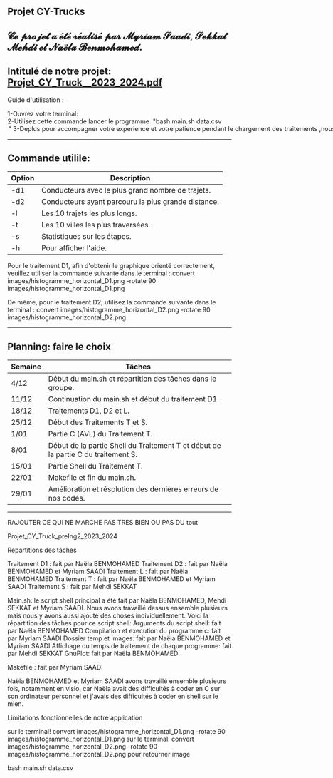 
Projet CY-Trucks
----------------

𝓒𝓮 𝓹𝓻𝓸𝓳𝓮𝓽 𝓪 𝓮́𝓽𝓮́ 𝓻𝓮́𝓪𝓵𝓲𝓼𝓮́ 𝓹𝓪𝓻 𝓜𝔂𝓻𝓲𝓪𝓶 𝓢𝓪𝓪𝓭𝓲, 𝓢𝓮𝓴𝓴𝓪𝓽 𝓜𝓮𝓱𝓭𝓲 𝓮𝓽 𝓝𝓪𝓮̈𝓵𝓪 𝓑𝓮𝓷𝓶𝓸𝓱𝓪𝓶𝓮𝓭.
----------------------------------------------------------------------------------------------------------------------------------------------------------------------------------------------------------------
Intitulé de notre projet: [Projet_CY_Truck__2023_2024.pdf](https://github.com/Myri23/Projet-Info-3/files/14142567/Projet_CY_Truck__2023_2024.pdf)
-

Guide d'utilisation :        

1-Ouvrez votre terminal:                                                                                                                                                      
2-Utilisez cette commande lancer le programme :"bash main.sh data.csv <option>"                                                                                
3-Deplus pour accompagner votre experience et votre patience pendant le chargement des traitements ,nous vous invitons à ecouter cette musique:

--------------------------------------------------------------------------------------------------------------------------------------------------------------------------------------------------------
Commande utilile:
--

| Option | Description                                            |
|--------|--------------------------------------------------------|
| -d1    | Conducteurs avec le plus grand nombre de trajets.      |
| -d2    | Conducteurs ayant parcouru la plus grande distance.   |
| -l     | Les 10 trajets les plus longs.                        |
| -t     | Les 10 villes les plus traversées.                    |
| -s     | Statistiques sur les étapes.                          |
| -h     | Pour afficher l'aide.                                 |


Pour le traitement D1, afin d'obtenir le graphique orienté correctement, veuillez utiliser la commande suivante dans le terminal :  convert images/histogramme_horizontal_D1.png -rotate 90 images/histogramme_horizontal_D1.png


De même, pour le traitement D2, utilisez la commande suivante dans le terminal : convert images/histogramme_horizontal_D2.png -rotate 90 images/histogramme_horizontal_D2.png

----------------------------------------------------------------------------------------------------------------------------------------------------------------------------------------------------------------

Planning: faire le choix
--

| Semaine             | Tâches                                                                       |
|---------------------|------------------------------------------------------------------------------|
| 4/12                | Début du main.sh et répartition des tâches dans le groupe.                   |
| 11/12               | Continuation du main.sh et début du traitement D1.                           |
| 18/12               | Traitements D1, D2 et L.                                                    |
| 25/12               | Début des Traitements T et S.                                               |
| 1/01                | Partie C (AVL) du Traitement T.                                             |
| 8/01                | Début de la partie Shell du Traitement T et début de la partie C du traitement S. |
| 15/01               | Partie Shell du Traitement T.                                               |
| 22/01               | Makefile et fin du main.sh.                                                 |
| 29/01               | Amélioration et résolution des dernières erreurs de nos codes.               |


----------------------------------------------------------------------------------------------------------------------------------------------------------------------------------------------------------------



RAJOUTER CE QUI NE MARCHE PAS TRES BIEN OU PAS DU tout

Projet_CY_Truck_preIng2_2023_2024

Repartitions des tâches

Traitement D1 : fait par Naëla BENMOHAMED
Traitement D2 : fait par Naëla BENMOHAMED et Myriam SAADI
Traitement L : fait par Naëla BENMOHAMED
Traitement T : fait par Naëla BENMOHAMED et Myriam SAADI
Traitement S : fait par Mehdi SEKKAT

Main.sh: le script shell principal a été fait par Naëla BENMOHAMED, Mehdi SEKKAT et Myriam SAADI. Nous avons travaillé dessus ensemble plusieurs mais nous y avons aussi ajouté des choses individuellement. Voici la répartition des tâches pour ce script shell:
Arguments du script shell: fait par Naëla BENMOHAMED
Compilation et execution du programme c: fait par Myriam SAADI
Dossier temp et images: fait par Naëla BENMOHAMED et Myriam SAADI
Affichage du temps de traitement de chaque programme: fait par Mehdi SEKKAT
GnuPlot: fait par Naëla BENMOHAMED

Makefile : fait par Myriam SAADI

Naëla BENMOHAMED et Myriam SAADI avons travaillé ensemble plusieurs fois, notamment en visio, car Naëla avait des difficultés à coder en C sur son ordinateur personnel et j'avais des difficultés à coder en shell sur le mien.

Limitations fonctionnelles de notre application 

sur le terminal! convert images/histogramme_horizontal_D1.png -rotate 90 images/histogramme_horizontal_D1.png
sur le terminal: convert images/histogramme_horizontal_D2.png -rotate 90 images/histogramme_horizontal_D2.png
pour retourner image

bash main.sh data.csv <option>
